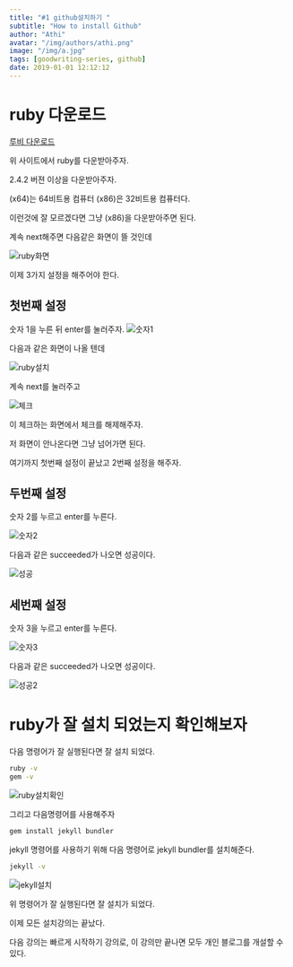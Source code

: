 ```yaml
---
title: "#1 github설치하기 "
subtitle: "How to install Github"
author: "Athi"
avatar: "/img/authors/athi.png"
image: "/img/a.jpg"
tags: [goodwriting-series, github]
date: 2019-01-01 12:12:12
---
```


# ruby 다운로드

[루비 다운로드](https://rubyinstaller.org/downloads/)

위 사이트에서 ruby를 다운받아주자.

2.4.2 버젼 이상을 다운받아주자.

(x64)는 64비트용 컴퓨터
(x86)은 32비트용 컴퓨터다.

이런것에 잘 모르겠다면 그냥 (x86)을 다운받아주면 된다.

계속 next해주면 다음같은 화면이 뜰 것인데

![ruby화면](https://i.imgur.com/6eJIXCp.png)

이제 3가지 설정을 해주어야 한다.

## 첫번째 설정

숫자 1을 누른 뒤 enter를 눌러주자.
![숫자1](https://i.imgur.com/bd5rlEw.png)

다음과 같은 화면이 나올 텐데

![ruby설치](https://i.imgur.com/OEpopIN.png)

계속 next를 눌러주고

![체크](https://i.imgur.com/OHgGsu0.png)

이 체크하는 화면에서 체크를 해제해주자.

저 화면이 안나온다면 그냥 넘어가면 된다.

여기까지 첫번째 설정이 끝났고 2번째 설정을 해주자.

## 두번째 설정

숫자 2를 누르고 enter를 누른다.

![숫자2](https://i.imgur.com/4AcZBxw.png)

다음과 같은 succeeded가 나오면 성공이다.

![성공](https://i.imgur.com/TPSKjfu.png)

## 세번째 설정

숫자 3을 누르고 enter를 누른다.

![숫자3](https://i.imgur.com/HNoM0TB.png)

다음과 같은 succeeded가 나오면 성공이다.

![성공2](https://i.imgur.com/dQJ6m5i.png)

# ruby가 잘 설치 되었는지 확인해보자

다음 명령어가 잘 실행된다면 잘 설치 되었다.

```bash
ruby -v
gem -v
```

![ruby설치확인](https://i.imgur.com/HhKm4gO.png)

그리고 다음명령어를 사용해주자

```bash
gem install jekyll bundler
```

jekyll 명령어를 사용하기 위해 다음 명령어로 jekyll bundler를 설치해준다.

```bash
jekyll -v
```

![jekyll설치](https://i.imgur.com/lDoXJcS.png)

위 명령어가 잘 실행된다면 잘 설치가 되었다.

이제 모든 설치강의는 끝났다.

다음 강의는 빠르게 시작하기 강의로, 이 강의만 끝나면 모두 개인 블로그를 개설할 수 있다.
